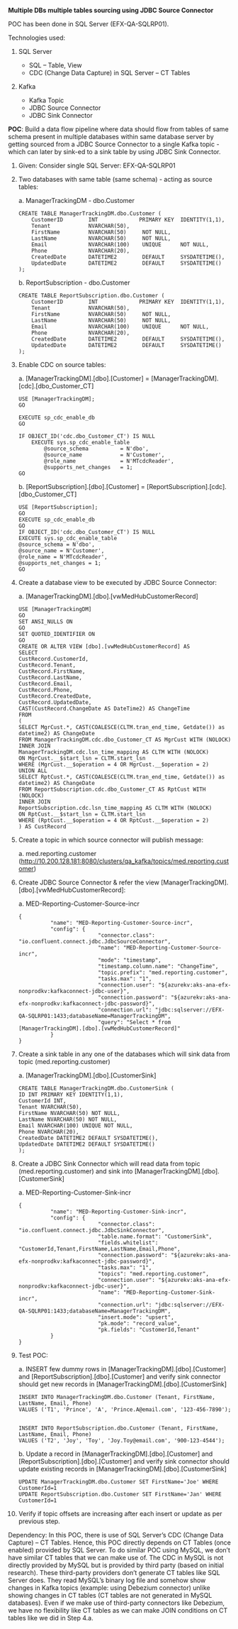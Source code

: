 **Multiple DBs multiple tables sourcing using JDBC Source Connector**

POC has been done in SQL Server (EFX-QA-SQLRP01).

Technologies used:

1.	SQL Server
     * SQL – Table, View
     * CDC (Change Data Capture) in SQL Server – CT Tables
     
2.	Kafka
     * Kafka Topic
     * JDBC Source Connector
     * JDBC Sink Connector

**POC**: Build a data flow pipeline where data should flow from tables of same schema present in multiple databases within same database server by getting sourced from a JDBC Source Connector to a single Kafka topic - which can later by sink-ed to a sink table by using JDBC Sink Connector.

1.	Given: Consider single SQL Server: EFX-QA-SQLRP01
2.	Two databases with same table (same schema) - acting as source tables:

    a.	ManagerTrackingDM - dbo.Customer

    ```
    CREATE TABLE ManagerTrackingDM.dbo.Customer (
        CustomerID        INT             PRIMARY KEY  IDENTITY(1,1),
        Tenant            NVARCHAR(50),
        FirstName         NVARCHAR(50)     NOT NULL,
        LastName          NVARCHAR(50)     NOT NULL,
        Email             NVARCHAR(100)    UNIQUE      NOT NULL,
        Phone             NVARCHAR(20),
        CreatedDate       DATETIME2        DEFAULT     SYSDATETIME(),
        UpdatedDate       DATETIME2        DEFAULT     SYSDATETIME()
    );
    ```

    b.	ReportSubscription - dbo.Customer

    ```
    CREATE TABLE ReportSubscription.dbo.Customer (
        CustomerID        INT             PRIMARY KEY  IDENTITY(1,1),
        Tenant            NVARCHAR(50),
        FirstName         NVARCHAR(50)     NOT NULL,
        LastName          NVARCHAR(50)     NOT NULL,
        Email             NVARCHAR(100)    UNIQUE      NOT NULL,
        Phone             NVARCHAR(20),
        CreatedDate       DATETIME2        DEFAULT     SYSDATETIME(),
        UpdatedDate       DATETIME2        DEFAULT     SYSDATETIME()
    );
    ```

3.	Enable CDC on source tables:

    a.	[ManagerTrackingDM].[dbo].[Customer] = [ManagerTrackingDM].[cdc].[dbo_Customer_CT]

    ```
	USE [ManagerTrackingDM];
    GO

    EXECUTE sp_cdc_enable_db
    GO

    IF OBJECT_ID('cdc.dbo_Customer_CT') IS NULL
    	EXECUTE sys.sp_cdc_enable_table 
    		@source_schema 			= N'dbo',
    		@source_name 			= N'Customer',
    		@role_name 				= N'MTcdcReader',
    		@supports_net_changes 	= 1;
    GO    
    ```

    b.	[ReportSubscription].[dbo].[Customer] = [ReportSubscription].[cdc].[dbo_Customer_CT]

    ```
    USE [ReportSubscription];
    GO
    EXECUTE sp_cdc_enable_db
    GO
    IF OBJECT_ID('cdc.dbo_Customer_CT') IS NULL
    EXECUTE sys.sp_cdc_enable_table
    @source_schema = N'dbo',
    @source_name = N'Customer',
    @role_name = N'MTcdcReader',
    @supports_net_changes = 1;
    GO
    ```

4.	Create a database view to be executed by JDBC Source Connector:

    a.	[ManagerTrackingDM].[dbo].[vwMedHubCustomerRecord]

    ```
    USE [ManagerTrackingDM]
    GO
    SET ANSI_NULLS ON
    GO
    SET QUOTED_IDENTIFIER ON
    GO
    CREATE OR ALTER VIEW [dbo].[vwMedHubCustomerRecord] AS
    SELECT
    CustRecord.CustomerId, 
    CustRecord.Tenant,
    CustRecord.FirstName,
    CustRecord.LastName,
    CustRecord.Email,
    CustRecord.Phone,
    CustRecord.CreatedDate,
    CustRecord.UpdatedDate,
    CAST(CustRecord.ChangeDate AS DateTime2) AS ChangeTime
    FROM
    (
    SELECT MgrCust.*, CAST(COALESCE(CLTM.tran_end_time, Getdate()) as datetime2) AS ChangeDate
    FROM ManagerTrackingDM.cdc.dbo_Customer_CT AS MgrCust WITH (NOLOCK)
    INNER JOIN
    ManagerTrackingDM.cdc.lsn_time_mapping AS CLTM WITH (NOLOCK)
    ON MgrCust.__$start_lsn = CLTM.start_lsn
    WHERE (MgrCust.__$operation = 4 OR MgrCust.__$operation = 2)
    UNION ALL
    SELECT RptCust.*, CAST(COALESCE(CLTM.tran_end_time, Getdate()) as datetime2) AS ChangeDate
    FROM ReportSubscription.cdc.dbo_Customer_CT AS RptCust WITH (NOLOCK)
    INNER JOIN
    ReportSubscription.cdc.lsn_time_mapping AS CLTM WITH (NOLOCK)
    ON RptCust.__$start_lsn = CLTM.start_lsn
    WHERE (RptCust.__$operation = 4 OR RptCust.__$operation = 2)
    ) AS CustRecord
    ```

5.	Create a topic in which source connector will publish message:

    a.	med.reporting.customer (http://10.200.128.181:8080/clusters/qa_kafka/topics/med.reporting.customer)

6.	Create JDBC Source Connector & refer the view [ManagerTrackingDM].[dbo].[vwMedHubCustomerRecord]:

    a.	MED-Reporting-Customer-Source-incr

    ```
    {
              "name": "MED-Reporting-Customer-Source-incr",
              "config": {
                             "connector.class": "io.confluent.connect.jdbc.JdbcSourceConnector",
                             "name": "MED-Reporting-Customer-Source-incr",
                             "mode": "timestamp",
                             "timestamp.column.name": "ChangeTime",
                             "topic.prefix": "med.reporting.customer",
                             "tasks.max": "1",
                             "connection.user": "${azurekv:aks-ana-efx-nonprodkv:kafkaconnect-jdbc-user}",
                             "connection.password": "${azurekv:aks-ana-efx-nonprodkv:kafkaconnect-jdbc-password}",
                             "connection.url": "jdbc:sqlserver://EFX-QA-SQLRP01:1433;databaseName=ManagerTrackingDM",
                             "query": "Select * from [ManagerTrackingDM].[dbo].[vwMedHubCustomerRecord]"
              }
    }
    ```
7.	Create a sink table in any one of the databases which will sink data from topic (med.reporting.customer)

    a.	[ManagerTrackingDM].[dbo].[CustomerSink]

    ```
    CREATE TABLE ManagerTrackingDM.dbo.CustomerSink (
    ID INT PRIMARY KEY IDENTITY(1,1),
    CustomerId INT,
    Tenant NVARCHAR(50),
    FirstName NVARCHAR(50) NOT NULL,
    LastName NVARCHAR(50) NOT NULL,
    Email NVARCHAR(100) UNIQUE NOT NULL,
    Phone NVARCHAR(20),
    CreatedDate DATETIME2 DEFAULT SYSDATETIME(),
    UpdatedDate DATETIME2 DEFAULT SYSDATETIME()
    );
    ```

8.	Create a JDBC Sink Connector which will read data from topic (med.reporting.customer) and sink into [ManagerTrackingDM].[dbo].[CustomerSink]

    a.	MED-Reporting-Customer-Sink-incr

    ```
    {
              "name": "MED-Reporting-Customer-Sink-incr",
              "config": {
                             "connector.class": "io.confluent.connect.jdbc.JdbcSinkConnector",
                             "table.name.format": "CustomerSink",
                             "fields.whitelist": "CustomerId,Tenant,FirstName,LastName,Email,Phone",
                             "connection.password": "${azurekv:aks-ana-efx-nonprodkv:kafkaconnect-jdbc-password}",
                             "tasks.max": "1",
                             "topics": "med.reporting.customer",
                             "connection.user": "${azurekv:aks-ana-efx-nonprodkv:kafkaconnect-jdbc-user}",
                             "name": "MED-Reporting-Customer-Sink-incr",
                             "connection.url": "jdbc:sqlserver://EFX-QA-SQLRP01:1433;databaseName=ManagerTrackingDM",
                             "insert.mode": "upsert",
                             "pk.mode": "record_value",
                             "pk.fields": "CustomerId,Tenant"
              }
    }
    ```

9.	Test POC:

    a.	INSERT few dummy rows in [ManagerTrackingDM].[dbo].[Customer] and [ReportSubscription].[dbo].[Customer] and verify sink connector should get new records in [ManagerTrackingDM].[dbo].[CustomerSink]

    ```
    INSERT INTO ManagerTrackingDM.dbo.Customer (Tenant, FirstName, LastName, Email, Phone) 
    VALUES ('T1', 'Prince', 'A', 'Prince.A@email.com', '123-456-7890');
    

    INSERT INTO ReportSubscription.dbo.Customer (Tenant, FirstName, LastName, Email, Phone) 
    VALUES ('T2', 'Joy', 'Toy', 'Joy.Toy@email.com', '900-123-4544');
    ```

    b.	Update a record in [ManagerTrackingDM].[dbo].[Customer] and [ReportSubscription].[dbo].[Customer] and verify sink connector should update existing records in [ManagerTrackingDM].[dbo].[CustomerSink]

    ```
    UPDATE ManagerTrackingDM.dbo.Customer SET FirstName='Joe' WHERE CustomerId=1        
    UPDATE ReportSubscription.dbo.Customer SET FirstName='Jan' WHERE CustomerId=1
    ```

10.	Verify if topic offsets are increasing after each insert or update as per previous step.


Dependency:
In this POC, there is use of SQL Server’s CDC (Change Data Capture) – CT Tables. Hence, this POC directly depends on CT Tables (once enabled) provided by SQL Server. To do similar POC using MySQL, we don’t have similar CT tables that we can make use of. The CDC in MySQL is not directly provided by MySQL but is provided by third party (based on initial research). These third-party providers don’t generate CT tables like SQL Server does. They read MySQL’s binary log file and somehow show changes in Kafka topics (example: using Debezium connector) unlike showing changes in CT tables (CT tables are not generated in MySQL databases). Even if we make use of third-party connectors like Debezium, we have no flexibility like CT tables as we can make JOIN conditions on CT tables like we did in Step 4.a.
